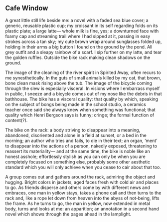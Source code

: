 ## Cafe Window

A great little still life beside me: a novel with a faded sea blue cover; a generic, reusable plastic cup; my croissant in its self regarding folds on its plastic plate; a large latte— whole milk is fine, yes; a downturned face with foamy cap and streaming trail where I had sipped at it, passing in easy strokes across a tan sky; my cute brown wrap around sunglasses folded up, holding in their arms a big button I found on the ground by the pond. All grey outfit and a sleapy rainbow of a scarf. I sip further on my latte, and tear the golden ruffles. Outside the bike rack making clean shadows on the ground. 

The image of the cleaning of the river spirit in Spirited Away, often recurs to me synesthetically. In the guts of small animals killed by my cat, that brown, bone clean mask rising above the tub. The image of the bicycle coming through the slew is especially visceral. In visions where I embarrass myself in public, I sneeze and a bicycle comes out of my nose like the debris in that bathhouse. The bike has a visceral quality: that quality by which, speaking on the subject of bongs being made in the school studio, a ceramics teacher once said she always knew when something was functional; that quality which Henri Bergson says is funny; cringe; the formal function of content(?). 

 The bike on the rack: a body striving to disappear into a meaning, abandoned, disoriented and alone in a field at sunset, or a bed in the morning; an author who tries and fails, to die in their text; an organ, ‘ment’ to disappear into the actions of a person, nakedly exposed, threatening to reassert its materiality— and at the same time, the bike is noble like an honest asshole; effortlessly stylish as you can only be when you are completely focused on something else, probably some other aesthetic standard which you will only achieve when you cease to cair about that too. 
	
 A group comes out and gathers around the rack, admiring the object and hugging. Bright colors in jackets, aged faces fresh with cold air and places to go. As friends disperse and others come by with different news and embraces, one man in yellow stays, takes a phone call and then turns to the rack and, like a rope let down from heaven into the abyss of not-being, lifts the frame. As he turns to go, the man in yellow, now extended in metal body, turns and looks at me: an apparition; an annotation in a second hand novel which shows through the pages ahead in the lamplight. 
